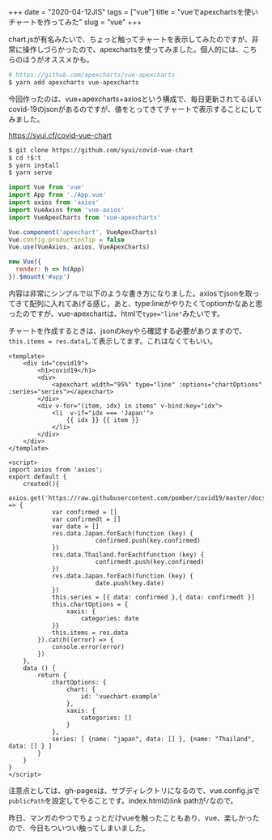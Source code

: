 +++
date = "2020-04-12JIS"
tags = ["vue"]
title = "vueでapexchartsを使いチャートを作ってみた"
slug = "vue"
+++

chart.jsが有名みたいで、ちょっと触ってチャートを表示してみたのですが、非常に操作しづらかったので、apexchartsを使ってみました。個人的には、こちらのほうがオススメかも。

```sh
# https://github.com/apexcharts/vue-apexcharts
$ yarn add apexcharts vue-apexcharts
```

今回作ったのは、vue+apexcharts+axiosという構成で、毎日更新されてるぽいcovid-19のjsonがあるのですが、値をとってきてチャートで表示することにしてみました。

https://syui.cf/covid-vue-chart

```sh
$ git clone https://github.com/syui/covid-vue-chart
$ cd !$:t
$ yarn install
$ yarn serve
```

```js:src/main.js
import Vue from 'vue'
import App from './App.vue'
import axios from 'axios'
import VueAxios from 'vue-axios'
import VueApexCharts from 'vue-apexcharts'

Vue.component('apexchart', VueApexCharts)
Vue.config.productionTip = false
Vue.use(VueAxios, axios, VueApexCharts)

new Vue({
  render: h => h(App)
}).$mount('#app')
```

内容は非常にシンプルで以下のような書き方になりました。axiosでjsonを取ってきて配列に入れてあげる感じ。あと、type:lineがやりたくてoptionかなあと思ったのですが、vue-apexchartは、htmlで`type="line"`みたいです。

チャートを作成するときは、jsonのkeyやら確認する必要がありますので、`this.items = res.data`して表示してます。これはなくてもいい。

```html:src/App.vue
<template>
	<div id="covid19">
		<h1>covid19</h1>
		<div>
			<apexchart width="95%" type="line" :options="chartOptions" :series="series"></apexchart>
		</div>
		<div v-for="(item, idx) in items" v-bind:key="idx">
			<li  v-if="idx === 'Japan'">
				{{ idx }} {{ item }}
			</li>
		</div>
	</div>
</template>

<script>
import axios from 'axios';
export default {
	created(){
		axios.get('https://raw.githubusercontent.com/pomber/covid19/master/docs/timeseries.json').then((res) => {
			var confirmed = []
			var confirmedt = []
			var date = []
			res.data.Japan.forEach(function (key) {
						confirmed.push(key.confirmed)
			})
			res.data.Thailand.forEach(function (key) {
						confirmedt.push(key.confirmed)
			})
			res.data.Japan.forEach(function (key) {
						date.push(key.date)
			})
			this.series = [{ data: confirmed },{ data: confirmedt }]
			this.chartOptions = {
				xaxis: { 
					categories:	date
			}}
			this.items = res.data
		}).catch((error) => {
			console.error(error)
		})
	},
	data () {
		return {
			chartOptions: {
				chart: {
					id: 'vuechart-example'
				},
				xaxis: {
					categories: [] 
				}
			},
			series: [ {name: "japan", data: [] }, {name: "Thailand", data: [] } ]
		}
	}
}
</script>
```

注意点としては、gh-pagesは、サブディレクトリになるので、vue.config.jsで`publicPath`を設定してやることです。index.htmlのlink pathが`/`なので。

昨日、マンガのやつでちょっとだけvueを触ったこともあり、vue、楽しかったので、今日もついつい触ってしまいました。

